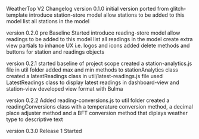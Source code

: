WeatherTop V2 Changelog
version 0.1.0
initial version ported from glitch-template
introduce station-store model
allow stations to be added to this model
list all stations in the model

version 0.2.0
pre Baseline Started
introduce reading-store model
allow readings to be added to this model
list all readings in the model
create extra view partials to inhance UX i.e. logos and icons
added delete methods and buttons for station and readings objects

version 0.2.1
started baseline of project scope
created a station-analytics.js file in util folder
added max and min methods to stationAnalytics class
created a latestReadings class in util/latest-readings.js file
used LatestReadings class to display latest readings in dashboard-view and station-view
developed view format with Bulma

version 0.2.2
Added reading-conversions.js to util folder
created a readingConversions class with a temperature conversion method, a decimal place 
adjuster method and a BFT conversion method that diplays weather type to descriptive text


version 0.3.0
Release 1 Started


